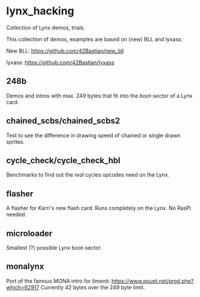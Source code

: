 # lynx_hacking

Collection of Lynx demos, trials.

This collection of demos, examples are based on (new) BLL and lyxass:

New BLL: https://github.com/42Bastian/new_bll

lyxass: https://github.com/42Bastian/lyxass

## 248b

Demos and intros with max. 249 bytes that fit into the _boot-sector_ of a Lynx card.

## chained_scbs/chained_scbs2

Test to see the difference in drawing speed of chained or single drawn sprites.

## cycle_check/cycle_check_hbl

Benchmarks to find out the _real_ cycles opcodes need on the Lynx.

## flasher

A flasher for Karri's new flash card. Runs completely on the Lynx. No RasPi needed.

## microloader

Smallest (?) possible Lynx boot-sector.

## monalynx

Port of the famous MONA intro for Ilmenit:
https://www.pouet.net/prod.php?which=62917
Currently 42 bytes over the 249 byte limit.
